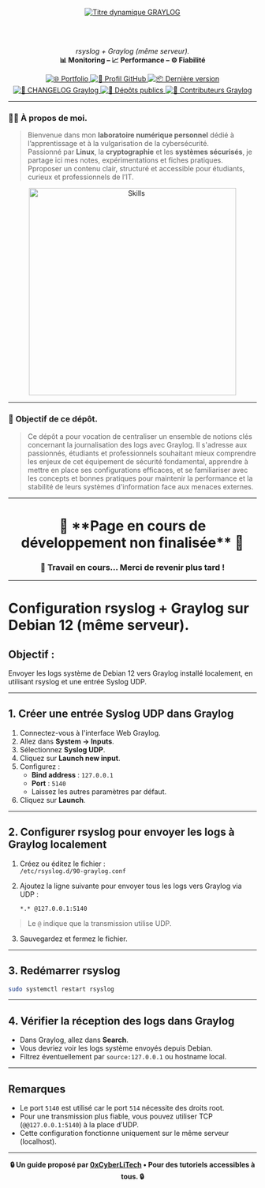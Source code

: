 <div align="center">

  <br></br>
  
  <a href="https://github.com/0xCyberLiTech">
    <img src="https://readme-typing-svg.herokuapp.com?font=JetBrains+Mono&size=50&duration=6000&pause=1000000000&color=FF0048&center=true&vCenter=true&width=1100&lines=%3EGRAYLOG_" alt="Titre dynamique GRAYLOG" />
  </a>
  
  <br></br>
  
  <p align="center">
    <em>	rsyslog + Graylog (même serveur).</em><br>
    <b>📊 Monitoring – 📈 Performance – ⚙️ Fiabilité</b>
  </p>
  
  <p align="center">
    <a href="https://0xcyberlitech.github.io/">
      <img src="https://img.shields.io/badge/Portfolio-0xCyberLiTech-181717?logo=github&style=flat-square" alt="🌐 Portfolio" />
    </a>
    <a href="https://github.com/0xCyberLiTech">
      <img src="https://img.shields.io/badge/Profil-GitHub-181717?logo=github&style=flat-square" alt="🔗 Profil GitHub" />
    </a>
    <a href="https://github.com/0xCyberLiTech/Graylog/releases/latest">
      <img src="https://img.shields.io/github/v/release/0xCyberLiTech/Graylog?label=version&style=flat-square&color=blue" alt="📦 Dernière version" />
    </a>
    <a href="https://github.com/0xCyberLiTech/Graylog/blob/main/CHANGELOG.md">
      <img src="https://img.shields.io/badge/📄%20Changelog-Graylog-blue?style=flat-square" alt="📄 CHANGELOG Graylog" />
    </a>
    <a href="https://github.com/0xCyberLiTech?tab=repositories">
      <img src="https://img.shields.io/badge/Dépôts-publics-blue?style=flat-square" alt="📂 Dépôts publics" />
    </a>
    <a href="https://github.com/0xCyberLiTech/Graylog/graphs/contributors">
      <img src="https://img.shields.io/badge/👥%20Contributeurs-cliquez%20ici-007ec6?style=flat-square" alt="👥 Contributeurs Graylog" />
    </a>
  </p>

</div>

---

### 👨‍💻 **À propos de moi.**

> Bienvenue dans mon **laboratoire numérique personnel** dédié à l’apprentissage et à la vulgarisation de la cybersécurité.  
> Passionné par **Linux**, la **cryptographie** et les **systèmes sécurisés**, je partage ici mes notes, expérimentations et fiches pratiques.  
> Pproposer un contenu clair, structuré et accessible pour étudiants, curieux et professionnels de l’IT.  

<p align="center">
  <a href="https://github.com/0xCyberLiTech" target="_blank" rel="noopener">
    <img src="https://skillicons.dev/icons?i=linux,debian,bash,docker,nginx,git,vim,python,markdown" alt="Skills" width="420">
  </a>
</p>

---

### 🎯 **Objectif de ce dépôt.**

> Ce dépôt a pour vocation de centraliser un ensemble de notions clés concernant la journalisation des logs avec Graylog. Il s'adresse aux passionnés, étudiants et professionnels souhaitant mieux comprendre les enjeux de cet équipement de
> sécurité fondamental, apprendre à mettre en place ses configurations efficaces, et se familiariser avec les concepts et bonnes pratiques pour maintenir la performance et la stabilité de leurs systèmes
> d'information face aux menaces externes.

---

<h1 align="center"> 🚧 **Page en cours de développement non finalisée** 🚧</h1>
<h3 align="center"> 🔧 Travail en cours... Merci de revenir plus tard !</h3>

---

# Configuration rsyslog + Graylog sur Debian 12 (même serveur).

## Objectif :

Envoyer les logs système de Debian 12 vers Graylog installé localement, en utilisant rsyslog et une entrée Syslog UDP.

---

## 1. Créer une entrée Syslog UDP dans Graylog

1. Connectez-vous à l'interface Web Graylog.  
2. Allez dans **System → Inputs**.  
3. Sélectionnez **Syslog UDP**.  
4. Cliquez sur **Launch new input**.  
5. Configurez :  
   - **Bind address** : `127.0.0.1`  
   - **Port** : `5140`  
   - Laissez les autres paramètres par défaut.  
6. Cliquez sur **Launch**.

---

## 2. Configurer rsyslog pour envoyer les logs à Graylog localement

1. Créez ou éditez le fichier :  
   `/etc/rsyslog.d/90-graylog.conf`

2. Ajoutez la ligne suivante pour envoyer tous les logs vers Graylog via UDP :

    ```
    *.* @127.0.0.1:5140
    ```

> Le `@` indique que la transmission utilise UDP.

3. Sauvegardez et fermez le fichier.

---

## 3. Redémarrer rsyslog

```bash
sudo systemctl restart rsyslog
```

---

## 4. Vérifier la réception des logs dans Graylog

- Dans Graylog, allez dans **Search**.  
- Vous devriez voir les logs système envoyés depuis Debian.  
- Filtrez éventuellement par `source:127.0.0.1` ou hostname local.

---

## Remarques

- Le port `5140` est utilisé car le port `514` nécessite des droits root.  
- Pour une transmission plus fiable, vous pouvez utiliser TCP (`@@127.0.0.1:5140`) à la place d’UDP.  
- Cette configuration fonctionne uniquement sur le même serveur (localhost).

---

<p align="center">
  <b>🔒 Un guide proposé par <a href="https://github.com/0xCyberLiTech">0xCyberLiTech</a> • Pour des tutoriels accessibles à tous. 🔒</b>
</p>


